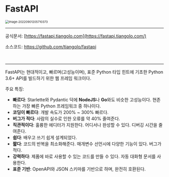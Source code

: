 # FastAPI

<img src="C:\Users\SSAFY\AppData\Roaming\Typora\typora-user-images\image-20220901205710373.png" alt="image-20220901205710373" style="zoom:67%;" />

<br>

---

공식문서: [https://fastapi.tiangolo.com](https://fastapi.tiangolo.com/)

소스코드: https://github.com/tiangolo/fastapi

<br>

---

FastAPI는 현대적이고, 빠르며(고성능이며), 표준 Python 타입 힌트에 기초한 Python 3.6+ API를 빌드하기 위한 웹 프레임 워크이다.

주요 특징:

- **빠르다**: Starlette와 Pydantic 덕에 **NodeJS**나 **Go**와도 비슷한 고성능이다. 현존하는 가장 빠른 Python 프레임워크 중 하나이다.
- **코딩이 빠르다**: 개발 속도가 200% ~ 300% 빠르다.
- **버그가 적다**: 사람의 실수로 인한 오류를 약 40% 줄여준다.
- **직관적이다**: 훌륭한 에디터가 지원한다. 어디서나 완성할 수 있다. 디버깅 시간을 줄여준다.
- **쉽다**: 배우고 쓰기 쉽게 설계되었다. 
- **짧다**: 코드의 반복을 최소화해준다. 매개변수 선언시에 다양한 기능이 있다. 버그가 적다.
- **강력하다**: 제품에 바로 사용할 수 있는 코드를 만들 수 있다. 자동 대화형 문서를 사용한다.
- **표준 기반**: OpenAPI와 JSON 스키마를 기반으로 하며, 완전히 호환된다.

